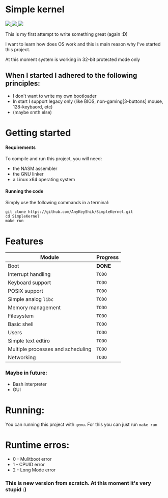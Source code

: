 # Simple kernel 

<a href="https://github.com/AnyKeyShik/SimpleKernel/blob/master/LICENSE">
<img src ="https://img.shields.io/github/license/AnyKeyShik/SimpleKernel.svg" />
</a>
<a href="https://github.com/AnyKeyShik/SimpleKernel/stargazers">
<img src ="https://img.shields.io/github/stars/AnyKeyShik/SimpleKernel.svg" />
</a>
<a href="https://github.com/AnyKeyShik/SimpleKernel/network">
<img src ="https://img.shields.io/github/forks/AnyKeyShik/SimpleKernel.svg" />
</a>

This is my first attempt to write something great (again :D)

I want to learn how does OS work and this is main reason why I've started this project.

At this moment system is working in 32-bit protected mode only

When I started I adhered to the following principles:
---
* I don't want to write my own bootloader
* In start I support legacy only (like BIOS, non-gaming[3-buttons] mouse, 128-keybaord, etc)
* (maybe smth else)

# Getting started

#### Requirements

To compile and run this project, you will need:
* the NASM assembler
* the GNU linker
* a Linux x64 operating system

#### Running the code

Simply use the following commands in a terminal:
```
git clone https://github.com/AnyKeyShik/SimpleKernel.git
cd SimpleKernel
make run
```

Features
===
| Module                            | Progress      |
|-----------------------------------|---------------|
| Boot                              | **DONE**      |
| Interrupt handling                | `TODO`        |
| Keyboard support                  | `TODO`        |
| POSIX support                     | `TODO`        |
| Simple analog `libc`              | `TODO`        |
| Memory management                 | `TODO`        |
| Filesystem                        | `TODO`        |
| Basic shell                       | `TODO`        |
| Users                             | `TODO`        |
| Simple text edtiro                | `TODO`        |
| Multiple processes and scheduling | `TODO`        |
| Networking                        | `TODO`        |

### Maybe in future:
* Bash interpreter
* GUI

# Running:
You can running this project with `qemu`. For this you can just run `make run`

# Runtime erros:
* 0 - Mulitboot error
* 1 - CPUID error
* 2 - Long Mode error

### This is new version from scratch. At this moment it's very stupid :)
